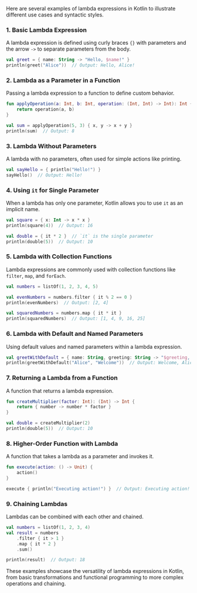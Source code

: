 Here are several examples of lambda expressions in Kotlin to illustrate different use cases and syntactic styles.

### 1. **Basic Lambda Expression**
A lambda expression is defined using curly braces `{}` with parameters and the arrow `->` to separate parameters from the body.

```kotlin
val greet = { name: String -> "Hello, $name!" }
println(greet("Alice"))  // Output: Hello, Alice!
```

### 2. **Lambda as a Parameter in a Function**
Passing a lambda expression to a function to define custom behavior.

```kotlin
fun applyOperation(a: Int, b: Int, operation: (Int, Int) -> Int): Int {
    return operation(a, b)
}

val sum = applyOperation(5, 3) { x, y -> x + y }
println(sum)  // Output: 8
```

### 3. **Lambda Without Parameters**
A lambda with no parameters, often used for simple actions like printing.

```kotlin
val sayHello = { println("Hello!") }
sayHello()  // Output: Hello!
```

### 4. **Using `it` for Single Parameter**
When a lambda has only one parameter, Kotlin allows you to use `it` as an implicit name.

```kotlin
val square = { x: Int -> x * x }
println(square(4))  // Output: 16

val double = { it * 2 }  // `it` is the single parameter
println(double(5))  // Output: 10
```

### 5. **Lambda with Collection Functions**
Lambda expressions are commonly used with collection functions like `filter`, `map`, and `forEach`.

```kotlin
val numbers = listOf(1, 2, 3, 4, 5)

val evenNumbers = numbers.filter { it % 2 == 0 }
println(evenNumbers)  // Output: [2, 4]

val squaredNumbers = numbers.map { it * it }
println(squaredNumbers)  // Output: [1, 4, 9, 16, 25]
```

### 6. **Lambda with Default and Named Parameters**
Using default values and named parameters within a lambda expression.

```kotlin
val greetWithDefault = { name: String, greeting: String -> "$greeting, $name!" }
println(greetWithDefault("Alice", "Welcome"))  // Output: Welcome, Alice!
```

### 7. **Returning a Lambda from a Function**
A function that returns a lambda expression.

```kotlin
fun createMultiplier(factor: Int): (Int) -> Int {
    return { number -> number * factor }
}

val double = createMultiplier(2)
println(double(5))  // Output: 10
```

### 8. **Higher-Order Function with Lambda**
A function that takes a lambda as a parameter and invokes it.

```kotlin
fun execute(action: () -> Unit) {
    action()
}

execute { println("Executing action!") }  // Output: Executing action!
```

### 9. **Chaining Lambdas**
Lambdas can be combined with each other and chained.

```kotlin
val numbers = listOf(1, 2, 3, 4)
val result = numbers
    .filter { it > 1 }
    .map { it * 2 }
    .sum()

println(result)  // Output: 18
```

These examples showcase the versatility of lambda expressions in Kotlin, from basic transformations and functional programming to more complex operations and chaining.